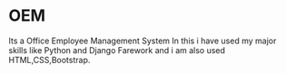 # OEM
Its a Office Employee Management System
In this i have used my major skills like Python and Django Farework and i am also used HTML,CSS,Bootstrap.
